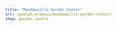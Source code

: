 ```yaml
---
title: "Meadowville Garden Center"
url: /guelph-eramosa/meadowville-garden-center/
shop: garden centre
---
```

